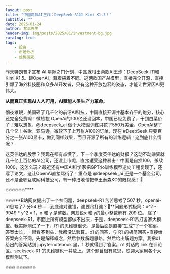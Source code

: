 ```yaml
---
layout: post
title: "中国两款AI王炸：DeepSeek-R1和 Kimi K1.5！"
subtitle: ""
date: 2025-01-24
author: 梵高先生
header-img: img/posts/2025/01/investment-bg.jpg
catalog: true
tags:
    - 投资
    - 市场分析
    - 趋势研究
---
```


昨天特朗普才宣布 AI 星际之门计划，中国就甩出两款AI王炸：DeepSeek-R1和 Kimi K1.5。跟OpenAi，藏着掖着不同。这两款国产AI模型，直接完全开源，直接引爆了海外科技圈和众多AI开发者，只有这种开放包容的姿态，才能让世界因AI更伟大。

**从而真正实现AI人人可用，AI赋能人类生产力革命**。

彻夜难眠，美国砸了几千亿的前沿AI科技，中国直接开源并基本齐平的跑分，核心还完全免费啊！微软投 OpenAi的100亿还没回本，中国已经免费了，干到白菜价了！难以想象，@deepseek_ai 做个大模型训练只花了550万美金，OpenAi整了几个亿！谷歌，亚马逊，微软下了上万张A100的订单，现在 #DeepSeek 只要百分之一张A100显卡，做到同样效果，而且开源了所有的训练逻辑！这到底什么情况？

这英伟达的股票？我现在都有点慌了，下一个季度英伟达的财报？这动不动融资就几十亿上百亿的AI公司，还没上市呢，直接遭受这种暴击！中国是自损100，杀敌1000，这怎么玩？最近还有中国AI科学家把GPT4o训练模型逆向工程复现了，还写了论文，这让OpenAi直接骂街了！重点是 @deepseek_ai 还是一个基金公司，还不是全职互联网科技公司，有一种扫地僧把拳王泰森KO的既视感！🫣

🔥🔥🔥🔥🔥🔥****

🔥🔥🔥**B站网友提出了一个神问题，deepseek-R1 苦苦思考了507 秒，openai-o1思考了7 分54 秒……到底谁对谁错，谁要吊打谁？🤣**问题形式极简：x^2 - 9949 * y^2 = 1，x 和 y 是整数。网友说x 和 y的最小整数解有 209 位。 除了 deepseek-R1，市面上所有模型都做不出来，于是，deepseek-R1吊打各家大模型。我实际测试了一下，R1 的思维链很长，是最后面是直接“生成”了一个答案。答案太长，一眼看不到头，我都没法验算。o1 的回答，与 R1 的极简回答+直接给答案完全不同，先是解释概念，然后参数解题思路，然后给出解题方案。我把o1 给出的答案贴到 jupyternotebook 里，1 秒就得到了答案。o1 对话的 link 在评论区。seekseek-R1 的思维链也一并放上。这个题目很有意思，欢迎大家用各个大模型测试下。

🔥🔥🔥
🔥🔥🔥🔥🔥🔥